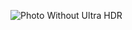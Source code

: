 ![Photo Without Ultra HDR](https://github.com/assembleDebug/UltraHDR-Test/raw/refs/heads/main/PIXP_v520250128_140529.jpg)
